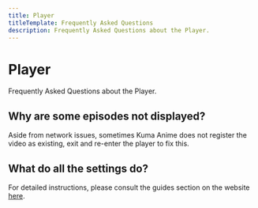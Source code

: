 ```yaml
---
title: Player
titleTemplate: Frequently Asked Questions
description: Frequently Asked Questions about the Player.
---
```


# Player
Frequently Asked Questions about the Player.

## Why are some episodes not displayed?
Aside from network issues, sometimes Kuma Anime does not register the video as existing, exit and re-enter the player to fix this.

## What do all the settings do?
For detailed instructions, please consult the guides section on the website [here](/docs/guides/player-settings/).
